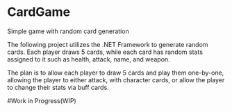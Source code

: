 # CardGame
Simple game with random card generation

The following project utilizes the .NET Framework to generate random cards. Each player draws 5 cards, while each card has random stats assigned to it such as health, attack, name, and weapon.

The plan is to allow each player to draw 5 cards and play them one-by-one, allowing the player to either attack, with character cards, or allow the player to change their stats via buff cards.


#Work in Progress(WIP)
